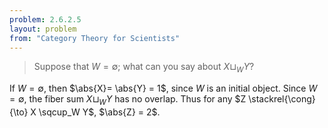 ```yaml
---
problem: 2.6.2.5 
layout: problem
from: "Category Theory for Scientists"
---
```


> Suppose that $W = \emptyset$; what can you say about $X \sqcup_W Y$?

If $W=\emptyset$, then $\abs{X}= \abs{Y} = 1$, since $W$ is an initial object. Since
$W=\emptyset$, the fiber sum $X \sqcup_W Y$ has no overlap. Thus for any $Z
\stackrel{\cong}{\to} X \sqcup_W Y$, $\abs{Z} = 2$.
